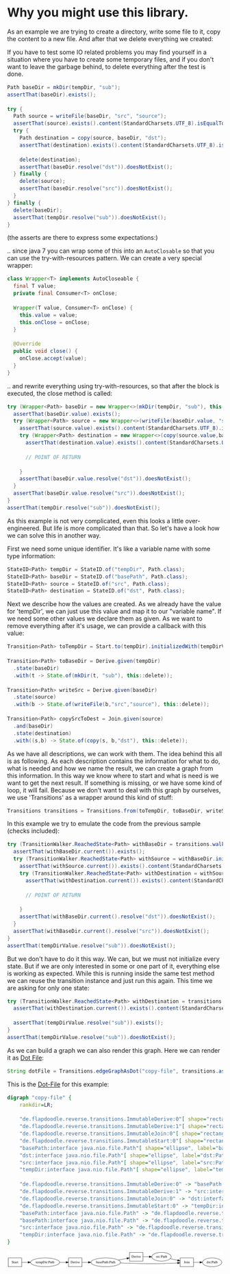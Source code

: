# Why you might use this library.

As an example we are trying to create a directory, write some file to it, copy the content to a new file.
And after that we delete everything we created:

If you have to test some IO related problems you may find yourself in a situation where you have to create some
temporary files, and if you don't want to leave the garbage behind, to delete everything after the test is done.


```java
Path baseDir = mkDir(tempDir, "sub");
assertThat(baseDir).exists();

try {
  Path source = writeFile(baseDir, "src", "source");
  assertThat(source).exists().content(StandardCharsets.UTF_8).isEqualTo("source");
  try {
    Path destination = copy(source, baseDir, "dst");
    assertThat(destination).exists().content(StandardCharsets.UTF_8).isEqualTo("source");

    delete(destination);
    assertThat(baseDir.resolve("dst")).doesNotExist();
  } finally {
    delete(source);
    assertThat(baseDir.resolve("src")).doesNotExist();
  }
} finally {
  delete(baseDir);
  assertThat(tempDir.resolve("sub")).doesNotExist();
}
```

(the asserts are there to express some expectations:)

.. since java 7 you can wrap some of this into an `AutoClosable` so that you can use the try-with-resources pattern.
We can create a very special wrapper:

```java
class Wrapper<T> implements AutoCloseable {
  final T value;
  private final Consumer<T> onClose;

  Wrapper(T value, Consumer<T> onClose) {
    this.value = value;
    this.onClose = onClose;
  }

  @Override
  public void close() {
    onClose.accept(value);
  }
}
```

.. and rewrite everything using try-with-resources, so that after the block is executed, the close method is called:

```java
try (Wrapper<Path> baseDir = new Wrapper<>(mkDir(tempDir, "sub"), this::delete)) {
  assertThat(baseDir.value).exists();
  try (Wrapper<Path> source = new Wrapper<>(writeFile(baseDir.value, "src", "source"), this::delete)) {
    assertThat(source.value).exists().content(StandardCharsets.UTF_8).isEqualTo("source");
    try (Wrapper<Path> destination = new Wrapper<>(copy(source.value,baseDir.value,"dst"), this::delete)) {
      assertThat(destination.value).exists().content(StandardCharsets.UTF_8).isEqualTo("source");

      // POINT OF RETURN
      
    }
    assertThat(baseDir.value.resolve("dst")).doesNotExist();
  }
  assertThat(baseDir.value.resolve("src")).doesNotExist();
}
assertThat(tempDir.resolve("sub")).doesNotExist();
```

As this example is not very complicated, even this looks a little over-engineered.
But life is more complicated than that. So let's have a look how we can solve this in another way.

First we need some unique identifier. It's like a variable name with some type information:

```java
StateID<Path> tempDir = StateID.of("tempDir", Path.class);
StateID<Path> baseDir = StateID.of("basePath", Path.class);
StateID<Path> source = StateID.of("src", Path.class);
StateID<Path> destination = StateID.of("dst", Path.class);
```

Next we describe how the values are created. As we already have the value for 'tempDir', we can just use this value
and map it to our "variable name". If we need some other values we declare them as given. As we want to remove
everything after it's usage, we can provide a callback with this value:

```java
Transition<Path> toTempDir = Start.to(tempDir).initializedWith(tempDirValue);

Transition<Path> toBaseDir = Derive.given(tempDir)
  .state(baseDir)
  .with(t -> State.of(mkDir(t, "sub"), this::delete));

Transition<Path> writeSrc = Derive.given(baseDir)
  .state(source)
  .with(b -> State.of(writeFile(b,"src","source"), this::delete));

Transition<Path> copySrcToDest = Join.given(source)
  .and(baseDir)
  .state(destination)
  .with((s,b) -> State.of(copy(s, b,"dst"), this::delete));
```

As we have all descriptions, we can work with them. The idea behind this all is as following. As each description
contains the information for what to do, what is needed and how we name the result, we can create a graph from
this information. In this way we know where to start and what is need is we want to get the next result. If something
is missing, or we have some kind of loop, it will fail. Because we don't want to deal with this graph by ourselves,
we use 'Transitions' as a wrapper around this kind of stuff:  

```java
Transitions transitions = Transitions.from(toTempDir, toBaseDir, writeSrc, copySrcToDest);
```

In this example we try to emulate the code from the previous sample (checks included):

```java
try (TransitionWalker.ReachedState<Path> withBaseDir = transitions.walker().initState(baseDir)) {
  assertThat(withBaseDir.current()).exists();
  try (TransitionWalker.ReachedState<Path> withSource = withBaseDir.initState(source)) {
    assertThat(withSource.current()).exists().content(StandardCharsets.UTF_8).isEqualTo("source");
    try (TransitionWalker.ReachedState<Path> withDestination = withSource.initState(destination)) {
      assertThat(withDestination.current()).exists().content(StandardCharsets.UTF_8).isEqualTo("source");

      // POINT OF RETURN

    }
    assertThat(withBaseDir.current().resolve("dst")).doesNotExist();
  }
  assertThat(withBaseDir.current().resolve("src")).doesNotExist();
}
assertThat(tempDirValue.resolve("sub")).doesNotExist();
```

But we don't have to do it this way. We can, but we must not initialize every state. But if we are only interested
in some or one part of it, everything else is working as expected. While this is running inside the same test method
we can reuse the transition instance and just run this again. This time we are asking for only one state:

```java
try (TransitionWalker.ReachedState<Path> withDestination = transitions.walker().initState(destination)) {
  assertThat(withDestination.current()).exists().content(StandardCharsets.UTF_8).isEqualTo("source");

  assertThat(tempDirValue.resolve("sub")).exists();
}
assertThat(tempDirValue.resolve("sub")).doesNotExist();
```

As we can build a graph we can also render this graph. Here we can render it as [Dot File](https://graphviz.org/doc/info/lang.html):                                                              

```java
String dotFile = Transitions.edgeGraphAsDot("copy-file", transitions.asGraph());
```

This is the [Dot-File](https://graphviz.org/doc/info/lang.html) for this example:

```dot
digraph "copy-file" {
	rankdir=LR;

	"de.flapdoodle.reverse.transitions.ImmutableDerive:0"[ shape="rectangle", label="Derive" ];
	"de.flapdoodle.reverse.transitions.ImmutableDerive:1"[ shape="rectangle", label="Derive" ];
	"de.flapdoodle.reverse.transitions.ImmutableJoin:0"[ shape="rectangle", label="Join" ];
	"de.flapdoodle.reverse.transitions.ImmutableStart:0"[ shape="rectangle", label="Start" ];
	"basePath:interface java.nio.file.Path"[ shape="ellipse", label="basePath:Path" ];
	"dst:interface java.nio.file.Path"[ shape="ellipse", label="dst:Path" ];
	"src:interface java.nio.file.Path"[ shape="ellipse", label="src:Path" ];
	"tempDir:interface java.nio.file.Path"[ shape="ellipse", label="tempDir:Path" ];

	"de.flapdoodle.reverse.transitions.ImmutableDerive:0" -> "basePath:interface java.nio.file.Path";
	"de.flapdoodle.reverse.transitions.ImmutableDerive:1" -> "src:interface java.nio.file.Path";
	"de.flapdoodle.reverse.transitions.ImmutableJoin:0" -> "dst:interface java.nio.file.Path";
	"de.flapdoodle.reverse.transitions.ImmutableStart:0" -> "tempDir:interface java.nio.file.Path";
	"basePath:interface java.nio.file.Path" -> "de.flapdoodle.reverse.transitions.ImmutableDerive:1";
	"basePath:interface java.nio.file.Path" -> "de.flapdoodle.reverse.transitions.ImmutableJoin:0";
	"src:interface java.nio.file.Path" -> "de.flapdoodle.reverse.transitions.ImmutableJoin:0";
	"tempDir:interface java.nio.file.Path" -> "de.flapdoodle.reverse.transitions.ImmutableDerive:0";
}

```

![Example-Dot](WhyUseTransitions.svg)